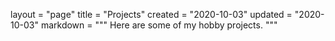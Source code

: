 layout = "page"
title = "Projects"
created = "2020-10-03"
updated = "2020-10-03"
markdown = """
Here are some of my hobby projects.
"""